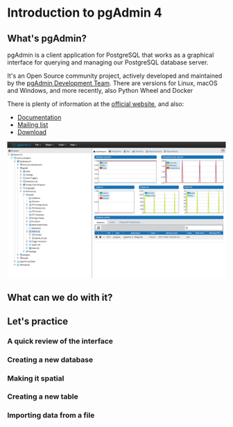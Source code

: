 # Introduction to pgAdmin 4

## What's pgAdmin? 

pgAdmin is a client application for PostgreSQL that works as a graphical interface for querying and managing our PostgreSQL database server. 

It's an Open Source community project, actively developed and maintained by the [pgAdmin Development Team](https://www.pgadmin.org/development/team/). There are versions for Linux, macOS and Windows, and more recently, also Python Wheel and Docker

There is plenty of information at the [official website](https://www.pgadmin.org), and also: 

* [Documentation](https://www.pgadmin.org/docs/)
* [Mailing list](https://www.pgadmin.org/support/list/)
* [Download](https://www.pgadmin.org/download/)

![pgadmin1](../img/pgadmin/pgadmin1.png)

## What can we do with it? 

## Let's practice

### A quick review of the interface

### Creating a new database

### Making it spatial

### Creating a new table

### Importing data from a file